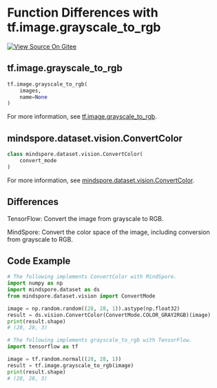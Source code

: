 # Function Differences with tf.image.grayscale_to_rgb

[![View Source On Gitee](https://mindspore-website.obs.cn-north-4.myhuaweicloud.com/website-images/r2.1/resource/_static/logo_source_en.png)](https://gitee.com/mindspore/docs/blob/r2.1/docs/mindspore/source_en/note/api_mapping/tensorflow_diff/grayscale_to_rgb.md)

## tf.image.grayscale_to_rgb

```python
tf.image.grayscale_to_rgb(
    images,
    name=None
)
```

For more information, see [tf.image.grayscale_to_rgb](https://www.tensorflow.org/versions/r2.6/api_docs/python/tf/image/grayscale_to_rgb).

## mindspore.dataset.vision.ConvertColor

```python
class mindspore.dataset.vision.ConvertColor(
    convert_mode
)
```

For more information, see [mindspore.dataset.vision.ConvertColor](https://mindspore.cn/docs/en/r2.1/api_python/dataset_vision/mindspore.dataset.vision.ConvertColor.html#mindspore.dataset.vision.ConvertColor).

## Differences

TensorFlow: Convert the image from grayscale to RGB.

MindSpore: Convert the color space of the image, including conversion from grayscale to RGB.

## Code Example

```python
# The following implements ConvertColor with MindSpore.
import numpy as np
import mindspore.dataset as ds
from mindspore.dataset.vision import ConvertMode

image = np.random.random((28, 28, 1)).astype(np.float32)
result = ds.vision.ConvertColor(ConvertMode.COLOR_GRAY2RGB)(image)
print(result.shape)
# (28, 28, 3)

# The following implements grayscale_to_rgb with TensorFlow.
import tensorflow as tf

image = tf.random.normal((28, 28, 1))
result = tf.image.grayscale_to_rgb(image)
print(result.shape)
# (28, 28, 3)
```
